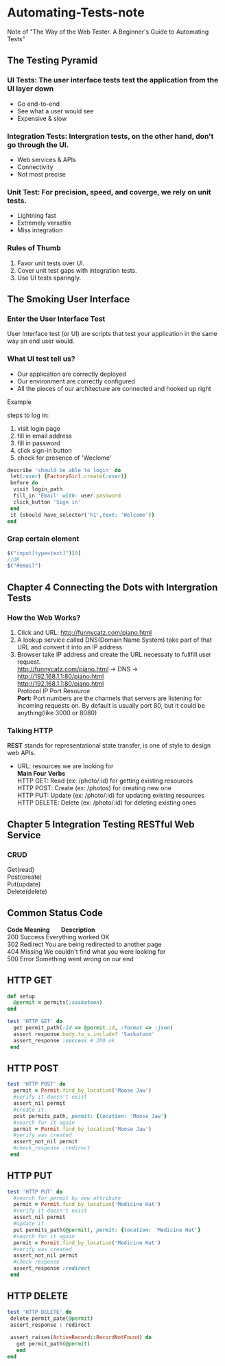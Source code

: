 # Automating-Tests-note
Note of "The Way of the Web Tester. A Beginner's Guide to Automating Tests"
## The Testing Pyramid
### UI Tests: The user interface tests test the application from the UI layer down
 - Go end-to-end
 - See what a user would see
 - Expensive & slow

### Integration Tests: Intergration tests, on the other hand, don't go through the UI.
 - Web services & APIs
 - Connectivity
 - Not most precise

### Unit Test: For precision, speed, and coverge, we rely on unit tests.
 - Lightning fast
 - Extremely versatile
 - Miss integration

### Rules of Thumb 
 1. Favor unit tests over UI.
 2. Cover unit test gaps with integration tests.
 3. Use UI tests sparingly.
## The Smoking User Interface
### Enter the User Interface Test
User Interface test (or UI) are scripts that test your application in the same way an end user would.
### What UI test tell us?
- Our application are correctly deployed
- Our environment are correctly configured
- All the pieces of our architecture are connected and hooked up right

Example  

steps to log in:
1. visit login page
2. fill in email address
3. fill in password
4. click sign-in button
5. check for presence of 'Weclome'
```Ruby
describe 'should be able to login' do
 let(:user) {FactoryGirl.create(:user)}
 before do
  visit login_path
  fill_in 'Email' with: user.password
  click_button 'Sign in'
 end
 it {should have_selector('h1',text: 'Welcome')}
end
```
### Grap certain element
```JavaScript
$("input[type=text]")[0]
//OR
$("#email")
```
## Chapter 4 Connecting the Dots with Intergration Tests
### How the Web Works?
1. Click and URL: http://funnycatz.com/piano.html
2. A lookup service called DNS(Domain Name System) take part of that URL and convert it into an IP address
3. Browser take IP address and create the URL necessaty to fullfill user request.  
http://funnycatz.com/piano.html -> DNS -> http://192.168.1.1:80/piano.html  
http://192.168.1.1:80/piano.html  
Protocol     IP   Port    Resource  
**Port:** Port numbers are the channels that servers are listening for incoming requests on. By default is usually port 80, but it could be anything(like 3000 or 8080)  
### Talking HTTP
**REST** stands for representational state transfer, is one of style to design web APIs.  
- URL: resources we are looking for  
**Main Four Verbs**  
HTTP GET: Read (ex: /photo/:id) for getting existing resources  
HTTP POST: Create (ex: /photos) for creating new one  
HTTP PUT: Update (ex: /photo/:id) for updating existing resources  
HTTP DELETE: Delete (ex: /photo/:id) for deleting existing ones  
## Chapter 5 Integration Testing RESTful Web Service  
### CRUD  
Get(read)  
Post(create)  
Put(update)  
Delete(delete) 
## Common Status Code
**Code  Meaning&nbsp;&nbsp;&nbsp;&nbsp;&nbsp;&nbsp;&nbsp;&nbsp;Description**  
200 Success Everything worked OK  
302 Redirect You are being redirected to another page  
404 Missing We couldn't find what you were looking for  
500 Error Something went wrong on our end  
## HTTP GET
```Ruby
def setup
  @permit = permits(:saskatoon)
end

test 'HTTP GET' do
  get permit_path(:id => @permit.id, :format => :json)
  assert response.body.to_s.include? 'Saskatoon'
  assert_response :success # 200 ok
 end
```
## HTTP POST
```Ruby
test 'HTTP POST' do
  permit = Permit.find_by_location('Moose Jaw')
  #verify it doesn't exist
  assert_nil permit
  #create it
  post permits_path, permit: {location: 'Moose Jaw'}
  #search for it again
  permit = Permit.find_by_location('Moose Jaw')
  #verify was created
  assert_not_nil permit
  #check_response :redirect
 end 
```
## HTTP PUT
```Ruby
test 'HTTP PUT' do
  #search for permit by new attribute
  permit = Permit.find_by_location('Medicine Hat')
  #verify it doesn't exist
  assert_nil permit
  #update it
  put permits_path(@permit), permit: {location: 'Medicine Hat'}
  #search for it again
  permit = Permit.find_by_location('Medicine Hat')
  #verify was created
  assert_not_nil permit
  #check response 
  assert_response :redirect
 end 
```
## HTTP DELETE
```Ruby
test 'HTTP DELETE' do
 delete permit_pate(@permit)
 assert_response : redirect
 
 assert_raises(ActiveRecord::RecordNotFound) do
   get permit_path(@permit)
   end
end
```
